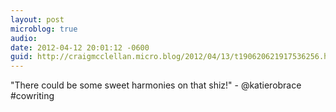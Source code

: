 ```yaml
---
layout: post
microblog: true
audio: 
date: 2012-04-12 20:01:12 -0600
guid: http://craigmcclellan.micro.blog/2012/04/13/t190620621917536256.html
---
```

"There could be some sweet harmonies on that shiz!" - @katierobrace #cowriting
